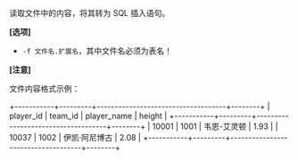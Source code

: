 读取文件中的内容，将其转为 SQL 插入语句。

**[选项]**

- `-f 文件名.扩展名`，其中文件名必须为表名！

**[注意]**

文件内容格式示例：

+-----------+---------+------------------------------------+--------+
| player_id | team_id | player_name                 | height |
+-----------+---------+------------------------------------+--------+
|     10001 |    1001 | 韦恩-艾灵顿                      |   1.93 |
|     10037 |    1002 | 伊凯·阿尼博古                  |   2.08 |
+-----------+---------+------------------------------------+--------+